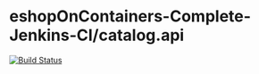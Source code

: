 # eshopOnContainers-Complete-Jenkins-CI/catalog.api

[![Build Status](http://abouhamed-jenkins.eastus.cloudapp.azure.com:8080/buildStatus/icon?job=eshopOnContainers-Complete-Jenkins-CI%2Fcatalog.api)](http://abouhamed-jenkins.eastus.cloudapp.azure.com:8080/job/eshopOnContainers-Complete-Jenkins-CI/job/catalog.api/)